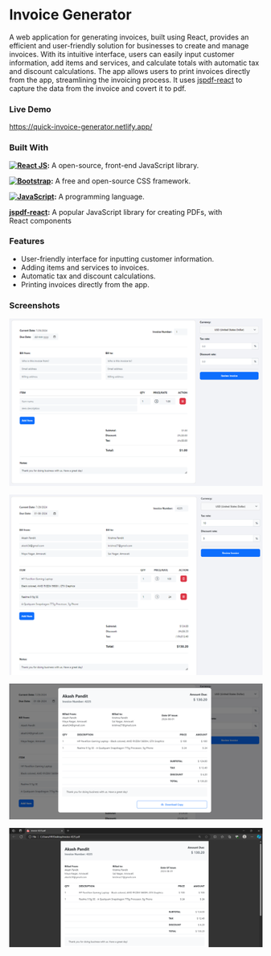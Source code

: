 # Invoice Generator

A web application for generating invoices, built using React, provides an efficient and user-friendly solution for businesses to create and manage invoices. With its intuitive interface, users can easily input customer information, add items and services, and calculate totals with automatic tax and discount calculations. The app allows users to print invoices directly from the app, streamlining the invoicing process. It uses [jspdf-react](https://www.npmjs.com/package/jspdf-react) to capture the data from the invoice and covert it to pdf.

### Live Demo 
https://quick-invoice-generator.netlify.app/



### Built With
**[![React JS](https://img.shields.io/badge/-ReactJs-61DAFB?logo=react&logoColor=white&style=for-the-badge)](https://vercel.com/):** A open-source, front-end JavaScript library.

**[![Bootstrap](https://camo.githubusercontent.com/57396ca28ed73547fcc53dc43c059550f0fd7233ab6ac26fd40d65ad0d3018d0/68747470733a2f2f696d672e736869656c64732e696f2f62616467652f626f6f7473747261702d2532333536334437432e7376673f7374796c653d666f722d7468652d6261646765266c6f676f3d626f6f747374726170266c6f676f436f6c6f723d7768697465)](https://getbootstrap.com/):** A free and open-source CSS framework.

**[![JavaScript](https://img.shields.io/badge/JavaScript-323330?style=for-the-badge&logo=javascript&logoColor=F7DF1E)](https://developer.mozilla.org/en-US/docs/Web/JavaScript):** A programming language.

**[jspdf-react](https://www.npmjs.com/package/jspdf-react?activeTab=readme):** A popular JavaScript library for creating PDFs, with React components


### Features
- User-friendly interface for inputting customer information.
- Adding items and services to invoices.
- Automatic tax and discount calculations.
- Printing invoices directly from the app.

### Screenshots
![image_1](src/demo/1_Starter_Page.png)

![image_2](src/demo/2_Demo_Page_filled_with_details.png)

![image_3](src/demo/3_Preview_Invoice.png)

![image_4](src/demo/4_Downloaded_Invoice.png)


